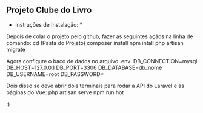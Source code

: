 ## Projeto Clube do Livro

* Instruções de Instalação: *

Depois de colar o projeto pelo github, fazer as seguintes açãos na linha de comando:
cd (Pasta do Projeto)
composer install
npm intall
php artisan migrate

Agora configure o baco de dados no arquivo .env:
DB_CONNECTION=mysql
DB_HOST=127.0.0.1
DB_PORT=3306
DB_DATABASE=db_nome
DB_USERNAME=root
DB_PASSWORD=

Dois disso se deve abrir dois terminais para rodar a API do Laravel e as páginas do Vue:
php artisan serve
npm run hot

:)